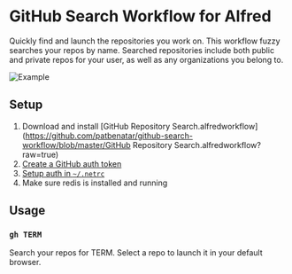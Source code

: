 # GitHub Search Workflow for Alfred

Quickly find and launch the repositories you work on. This workflow fuzzy
searches your repos by name. Searched repositories include both public and
private repos for your user, as well as any organizations you belong to.

![Example](http://i.imgur.com/9a07zwz.png)

## Setup

1. Download and install [GitHub Repository Search.alfredworkflow](https://github.com/patbenatar/github-search-workflow/blob/master/GitHub Repository Search.alfredworkflow?raw=true)
1. [Create a GitHub auth token](https://help.github.com/articles/creating-an-access-token-for-command-line-use/)
1. [Setup auth in `~/.netrc`](https://github.com/octokit/octokit.rb#using-a-netrc-file)
1. Make sure redis is installed and running

## Usage

### `gh TERM`

Search your repos for TERM. Select a repo to launch it in your default browser.
